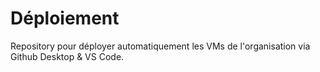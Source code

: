 # Déploiement

Repository pour déployer automatiquement les VMs de l'organisation via Github Desktop & VS Code.

